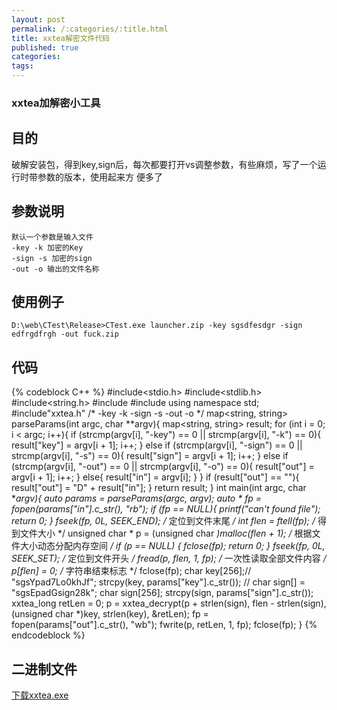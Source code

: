 ```yaml
---
layout: post
permalink: /:categories/:title.html
title: xxtea解密文件代码
published: true
categories:
tags:
---
```


### xxtea加解密小工具

## 目的

破解安装包，得到key,sign后，每次都要打开vs调整参数，有些麻烦，写了一个运行时带参数的版本，使用起来方
便多了

## 参数说明
	
	默认一个参数是输入文件
	-key -k 加密的Key
	-sign -s 加密的sign
	-out -o 输出的文件名称

## 使用例子

	D:\web\CTest\Release>CTest.exe launcher.zip -key sgsdfesdgr -sign edfrgdfrgh -out fuck.zip

## 代码

{% codeblock C++ %}
#include<stdio.h>
#include<stdlib.h>
#include<string.h>
#include<string>
#include<map>
using namespace std;
#include"xxtea.h"
/*
	-key -k
	-sign -s
	-out -o
*/
map<string, string> parseParams(int argc, char **argv){
	map<string, string> result;
	for (int i = 0; i < argc; i++){
		if (strcmp(argv[i], "-key") == 0 || strcmp(argv[i], "-k") == 0){
			result["key"] = argv[i + 1];
			i++;
		}
		else if (strcmp(argv[i], "-sign") == 0 || strcmp(argv[i], "-s") == 0){
			result["sign"] = argv[i + 1];
			i++;
		}
		else if (strcmp(argv[i], "-out") == 0 || strcmp(argv[i], "-o") == 0){
			result["out"] = argv[i + 1];
			i++;
		}
		else{
			result["in"] = argv[i];
		}
	}
	if (result["out"] == ""){
		result["out"] = "D" + result["in"];
	}
	return result;
}
int main(int argc, char **argv){
	auto params = parseParams(argc, argv);
	auto * fp = fopen(params["in"].c_str(), "rb");
	if (fp == NULL){
		printf("can't found  file");
		return 0;
	}
	fseek(fp, 0L, SEEK_END); /* 定位到文件末尾 */
	int flen = ftell(fp); /* 得到文件大小 */
	unsigned char * p = (unsigned char *)malloc(flen + 1); /* 根据文件大小动态分配内存空间 */
	if (p == NULL)
	{
		fclose(fp);
		return 0;
	}
	fseek(fp, 0L, SEEK_SET); /* 定位到文件开头 */
	fread(p, flen, 1, fp); /* 一次性读取全部文件内容 */
	p[flen] = 0; /* 字符串结束标志 */
	fclose(fp);
	char key[256];// "sgsYpad7Lo0khJf";
	strcpy(key, params["key"].c_str());
	// char sign[] = "sgsEpadGsign28k";
	 char sign[256];
	 strcpy(sign, params["sign"].c_str());
	 xxtea_long retLen = 0;
	 p = xxtea_decrypt(p + strlen(sign), flen - strlen(sign), (unsigned char *)key, strlen(key), &retLen);
	 fp = fopen(params["out"].c_str(), "wb");
	 fwrite(p, retLen, 1, fp);
	 fclose(fp);
}
{% endcodeblock %}

## 二进制文件
[下载xxtea.exe](http://pan.baidu.com/s/1qY2AmLm)

